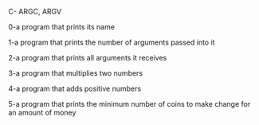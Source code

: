 C- ARGC, ARGV

0-a program that prints its name

1-a program that prints the number of arguments passed into it

2-a program that prints all arguments it receives

3-a program that multiplies two numbers

4-a program that adds positive numbers

5-a program that prints the minimum number of coins to make change for an amount of money
